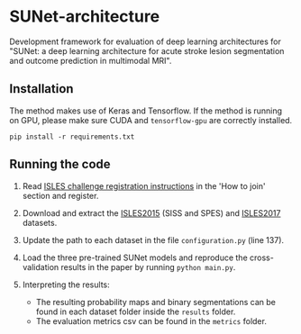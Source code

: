 # SUNet-architecture

Development framework for evaluation of deep learning architectures for "SUNet: a deep learning architecture for acute stroke lesion segmentation and outcome prediction in multimodal MRI".

## Installation

The method makes use of Keras and Tensorflow. If the method is running on GPU, please make sure CUDA and `tensorflow-gpu` are correctly installed. 

```
pip install -r requirements.txt
```

## Running the code

1. Read [ISLES challenge registration instructions](https://www.smir.ch/ISLES/Start2017) in the 'How to join' section and register.

2. Download and extract the [ISLES2015](https://www.smir.ch/ISLES/Start2015) (SISS and SPES) and [ISLES2017](https://www.smir.ch/ISLES/Start2017) datasets.

3. Update the path to each dataset in the file `configuration.py` (line 137).

4. Load the three pre-trained SUNet models and reproduce the cross-validation results in the paper by running 
`python main.py`.

5. Interpreting the results:
   * The resulting probability maps and binary segmentations can be found in each dataset folder inside the `results` folder.
   * The evaluation metrics csv can be found in the `metrics` folder.
